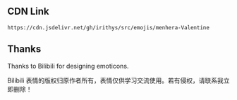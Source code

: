 ## CDN Link

```
https://cdn.jsdelivr.net/gh/irithys/src/emojis/menhera-Valentine
```

## Thanks

Thanks to Bilibili for designing emoticons.

Bilibili 表情的版权归原作者所有，表情仅供学习交流使用。若有侵权，请联系我立即删除！